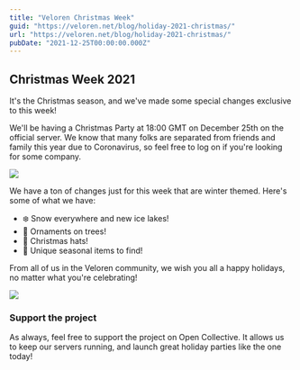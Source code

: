 ```yaml
---
title: "Veloren Christmas Week"
guid: "https://veloren.net/blog/holiday-2021-christmas/"
url: "https://veloren.net/blog/holiday-2021-christmas/"
pubDate: "2021-12-25T00:00:00.000Z"
---
```


Christmas Week 2021
-------------------

It's the Christmas season, and we've made some special changes exclusive to this week!

We'll be having a Christmas Party at 18:00 GMT on December 25th on the official server. We know that many folks are separated from friends and family this year due to Coronavirus, so feel free to log on if you're looking for some company.

![](https://s3.eu-central-2.wasabisys.com/veloren-blog/cdn/523568428905398283/924042755108376617/screenshot_1640379265554.png)

We have a ton of changes just for this week that are winter themed. Here's some of what we have:

*   ❄️ Snow everywhere and new ice lakes!
*   🎄 Ornaments on trees!
*   🎅 Christmas hats!
*   🎁 Unique seasonal items to find!

From all of us in the Veloren community, we wish you all a happy holidays, no matter what you're celebrating!

![](https://s3.eu-central-2.wasabisys.com/veloren-blog/cdn/523568428905398283/923840038696022036/veloren.png)

### Support the project

As always, feel free to support the project on Open Collective. It allows us to keep our servers running, and launch great holiday parties like the one today!